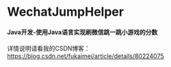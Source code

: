 # WechatJumpHelper
#### Java开发-使用Java语言实现刷微信跳一跳小游戏的分数
详情说明请看我的CSDN博客：
https://blog.csdn.net/fukaimei/article/details/80224075
